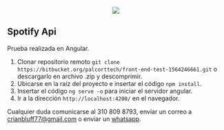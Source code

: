 
<p align="center"><img src="https://cdn.searchenginejournal.com/wp-content/uploads/2019/04/the-seo-guide-to-angular-760x400.png"></p>


## Spotify Api

Prueba realizada en Angular.


1. Clonar repositorio remoto `git clone https://bitbucket.org/palcorttech/front-end-test-1564246661.git` o descargarlo en archivo .zip y descomprimir.
2. Ubicarse en la raíz del proyecto e insertar el código `npm install`.
3. Insertar el código `ng serve -o` para iniciar el servidor angular.
4. Ir a la dirección  `http://localhost:4200/` en el navegador.

Cualquier duda comunicarse al 310 809 8793, enviar un correo a crianbluff77@gmail.com o enviar un [whatsapp](https://api.whatsapp.com/send?phone=573108098793).